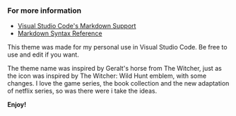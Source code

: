 ### For more information
* [Visual Studio Code's Markdown Support](http://code.visualstudio.com/docs/languages/markdown)
* [Markdown Syntax Reference](https://help.github.com/articles/markdown-basics/)

<p>This theme was made for my personal use in Visual Studio Code. Be free to use and edit if you want.</p>

<p> The theme name was inspired by Geralt's horse from The Witcher, just as the icon was inspired by The Witcher: Wild Hunt emblem, with some changes. I love the game series, the book collection and the new adaptation of netflix series, so was there were i take the ideas.<p>

**Enjoy!**
